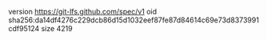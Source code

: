 version https://git-lfs.github.com/spec/v1
oid sha256:da14df4276c229dcb86d15d1032eef87fe87d84614c69e73d8373991cdf95124
size 4219
